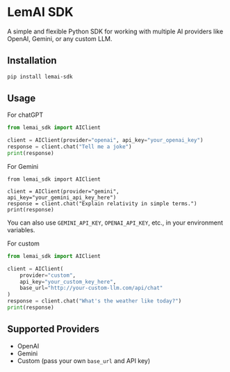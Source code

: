 # LemAI SDK

A simple and flexible Python SDK for working with multiple AI providers like OpenAI, Gemini, or any custom LLM.

## Installation

```bash
pip install lemai-sdk
```

## Usage

For chatGPT

```python
from lemai_sdk import AIClient

client = AIClient(provider="openai", api_key="your_openai_key")
response = client.chat("Tell me a joke")
print(response)
```
For Gemini

```
from lemai_sdk import AIClient

client = AIClient(provider="gemini", api_key="your_gemini_api_key_here")
response = client.chat("Explain relativity in simple terms.")
print(response)
```

You can also use `GEMINI_API_KEY`, `OPENAI_API_KEY`, etc., in your environment variables.

For custom

```python
from lemai_sdk import AIClient

client = AIClient(
    provider="custom",
    api_key="your_custom_key_here",
    base_url="http://your-custom-llm.com/api/chat"
)
response = client.chat("What's the weather like today?")
print(response)
```

## Supported Providers
- OpenAI
- Gemini
- Custom (pass your own `base_url` and API key)